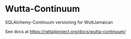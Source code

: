 
# Wutta-Continuum

SQLAlchemy-Continuum versioning for WuttJamaican

See docs at https://rattailproject.org/docs/wutta-continuum/
